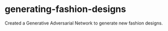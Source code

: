 # generating-fashion-designs
Created a Generative Adversarial Network to generate new fashion designs.
